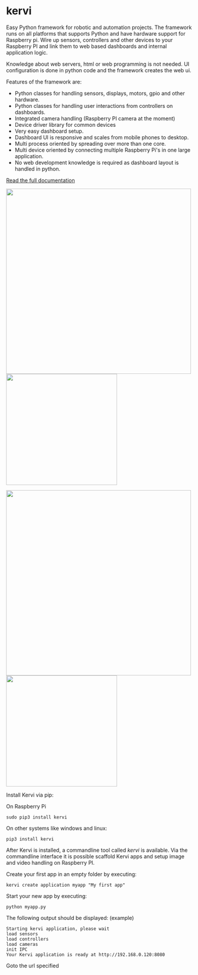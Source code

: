 # kervi
Easy Python framework for robotic and automation projects.
The framework runs on all platforms that supports Python and have hardware support for Raspberry pi.
Wire up sensors, controllers and other devices to your Raspberry PI and link them to web based dashboards
and internal application logic.

Knowledge about web servers, html or web programming is not needed.
UI configuration is done in python code and the framework creates the web ui.

Features of the framework are:
* Python classes for handling sensors, displays, motors, gpio and other hardware.
* Python classes for handling user interactions from controllers on dashboards.
* Integrated camera handling (Raspberry PI camera at the moment)
* Device driver library for common devices 
* Very easy dashboard setup.
* Dashboard UI is responsive and scales from mobile phones to desktop.
* Multi process oriented by spreading over more than one core.
* Multi device oriented by connecting multiple Raspberry Pi's in one large application. 
* No web development knowledge is required as dashboard layout is handled in python. 


[Read the full documentation](https://kervi.org/)

<img src="https://kervi.github.io/_images/dashboard_browser.png" width="500"> <img src="https://kervi.github.io/_images/dashboard_mobile.png" width="300">

<img src="https://kervi.github.io/_images/dashboard_cam.png" width="500"> <img src="https://kervi.github.io/_images/panel_cam.png" width="300">


Install Kervi via pip:

On Raspberry Pi

```
sudo pip3 install kervi
```

On other systems like windows and linux:
```
pip3 install kervi
```

After Kervi is installed, a commandline tool called *kervi* is available.
Via the commandline interface it is possible scaffold Kervi apps and
setup image and video handling on Raspberry PI.

Create your  first app in an empty folder by executing:
```
kervi create application myapp "My first app"
```

Start your new app by executing: 
```
python myapp.py
```

The following output should be displayed:
(example)
```
Starting kervi application, please wait
load sensors
load controllers
load cameras
init IPC
Your Kervi application is ready at http://192.168.0.120:8080
```

Goto the url specified
